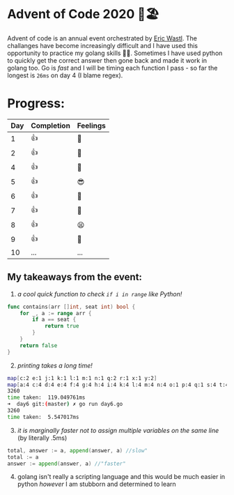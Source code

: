 # Advent of Code 2020 🎅🏖️
Advent of code is an annual event orchestrated by [Eric Wastl](https://twitter.com/ericwastl). The challanges have become increasingly difficult and I have used this opportunity to practice my golang skills 🎅🐹. Sometimes I have used python to quickly get the correct answer then gone back and made it work in golang too. Go is _fast_ and I will be timing each function I pass - so far the longest is `26ms` on day 4 (I blame regex).

# Progress:

| Day | Completion | Feelings |
|-----|------------|----------|
| 1   |      👍      |   🐹       |
| 2   |    👍        |     🐍     |
| 4   |        👍    |      🥴    |
| 5   |          👍  |    😎      |
| 6   |👍            |  🤔        |
| 7   |  👍          |     🤷     |
| 8   |    👍        |    😫      |
| 9   |      👍      |    🐙      |
| 10  |     ...       |      ...    |


## My takeaways from the event:
1. *a cool quick function to check `if i in range` like Python!*
```go
func contains(arr []int, seat int) bool {
	for _, a := range arr {
		if a == seat {
			return true
		}
	}
	return false
}
```
2. *printing takes a _long_ time!*
```bash
map[c:2 e:1 j:1 k:1 l:1 m:1 n:1 q:2 r:1 x:1 y:2]
map[a:4 c:4 d:4 e:4 f:4 g:4 h:4 i:4 k:4 l:4 m:4 n:4 o:1 p:4 q:1 s:4 t:4 z:4]
3260
time taken:  119.049761ms
➜  day6 git:(master) ✗ go run day6.go
3260
time taken:  5.547017ms
```
3. *it is _marginally_ faster not to assign multiple variables on the same line* (by literally .5ms)

```go
total, answer := a, append(answer, a) //slow"
total := a 
answer := append(answer, a) //"faster"
```

4. golang isn't really a scripting language and this would be much easier in python _however_ I am stubborn and determined to learn
